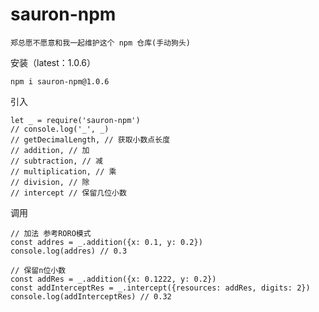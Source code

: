 <!--
 * @Descripttion: 
 * @version: 1.0.6
 * @Author: sauron.pan
 * @Date: 2022-06-16 19:00:35
 * @LastEditors: sauron.pan
 * @LastEditTime: 2022-06-17 16:47:25
-->
# sauron-npm

```
郑总愿不愿意和我一起维护这个 npm 仓库(手动狗头)
```

安装（latest：1.0.6）
```
npm i sauron-npm@1.0.6
```

引入
```
let _ = require('sauron-npm')
// console.log('_', _)    
// getDecimalLength, // 获取小数点长度
// addition, // 加
// subtraction, // 减
// multiplication, // 乘
// division, // 除
// intercept // 保留几位小数

```

调用
```
// 加法 参考RORO模式
const addres = _.addition({x: 0.1, y: 0.2})
console.log(addres) // 0.3

// 保留n位小数
const addRes = _.addition({x: 0.1222, y: 0.2})
const addInterceptRes = _.intercept({resources: addRes, digits: 2})
console.log(addInterceptRes) // 0.32
```